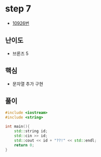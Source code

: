 # step 7
- [10926번](https://www.acmicpc.net/problem/10926)
## 난이도
- 브론즈 5
## 핵심
- 문자열 추가 구현

## 풀이
```c++
#include <iostream>
#include <string>

int main(){
    std::string id;
    std::cin >> id;
    std::cout << id + "??!" << std::endl;
    return 0; 
}
```